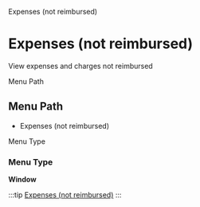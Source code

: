 
Expenses (not reimbursed)
# Expenses (not reimbursed)


View expenses and charges not reimbursed

Menu Path
## Menu Path



- Expenses (not reimbursed)

Menu Type
### Menu Type

**Window**


:::tip
[Expenses (not reimbursed)](functional-guide/window/window-expenses-not-reimbursed.md)
:::